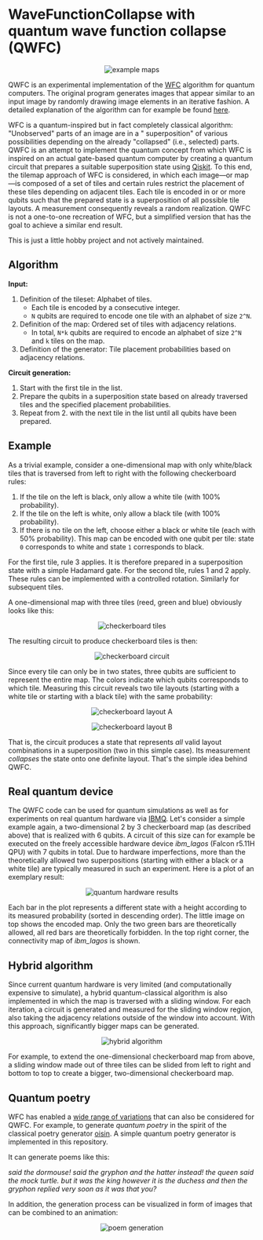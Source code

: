 # WaveFunctionCollapse with quantum wave function collapse (QWFC)

<p align="center"><img alt="example maps" src="images/examples.png"></p>

QWFC is an experimental implementation of the [WFC](https://github.com/mxgmn/WaveFunctionCollapse) algorithm for quantum
computers. The original program generates images that appear similar to an input image by randomly drawing image
elements in an iterative fashion. A detailed explanation of the algorithm can for example be
found [here](https://robertheaton.com/2018/12/17/wavefunction-collapse-algorithm).

WFC is a quantum-inspired but in fact completely classical algorithm: "Unobserved" parts of an image are in a "
superposition" of various possibilities depending on the already "collapsed" (i.e., selected) parts. QWFC is an attempt
to implement the quantum concept from which WFC is inspired on an actual gate-based quantum computer by creating a
quantum circuit that prepares a suitable superposition state using [Qiskit](https://qiskit.org/). To this end, the
tilemap approach of WFC is considered, in which each image—or map—is composed of a set of tiles and certain rules
restrict the placement of these tiles depending on adjacent tiles. Each tile is encoded in or or more qubits such that
the prepared state is a superposition of all possible tile layouts. A measurement consequently reveals a random
realization. QWFC is not a one-to-one recreation of WFC, but a simplified version that has the goal to achieve a similar
end result.

This is just a little hobby project and not actively maintained.

## Algorithm

**Input:**

1. Definition of the tileset: Alphabet of tiles.
    * Each tile is encoded by a consecutive integer.
    * `N` qubits are required to encode one tile with an alphabet of size `2^N`.
2. Definition of the map: Ordered set of tiles with adjacency relations.
    * In total, `N*k` qubits are required to encode an alphabet of size `2^N` and `k` tiles on the map.
3. Definition of the generator: Tile placement probabilities based on adjacency relations.

**Circuit generation:**

1. Start with the first tile in the list.
2. Prepare the qubits in a superposition state based on already traversed tiles and the specified placement
   probabilities.
3. Repeat from 2. with the next tile in the list until all qubits have been prepared.

## Example

As a trivial example, consider a one-dimensional map with only white/black tiles that is traversed from left to right
with the following checkerboard rules:

1. If the tile on the left is black, only allow a white tile (with 100% probability).
2. If the tile on the left is white, only allow a black tile (with 100% probability).
3. If there is no tile on the left, choose either a black or white tile (each with 50% probability).
   This map can be encoded with one qubit per tile: state `0` corresponds to white and state `1` corresponds to black.

For the first tile, rule 3 applies. It is therefore prepared in a superposition state with a simple Hadamard gate. For
the second tile, rules 1 and 2 apply. These rules can be implemented with a controlled rotation. Similarly for
subsequent tiles.

A one-dimensional map with three tiles (reed, green and blue) obviously looks like this:

<p align="center"><img alt="checkerboard tiles" src="images/checker-tiles.png"></p>

The resulting circuit to produce checkerboard tiles is then:

<p align="center"><img alt="checkerboard circuit" src="images/checker-circuit.png"></p>

Since every tile can only be in two states, three qubits are sufficient to represent the entire map. The colors indicate
which qubits corresponds to which tile. Measuring this circuit reveals two tile layouts (starting with a white tile or
starting with a black tile) with the same probability:

<p align="center"><img alt="checkerboard layout A" src="images/checker-tiles-0.png"></p>
<p align="center"><img alt="checkerboard layout B" src="images/checker-tiles-1.png"></p>

That is, the circuit produces a state that represents *all* valid layout combinations in a superposition (two in this
simple case). Its measurement *collapses* the state onto one definite layout. That's the simple idea behind QWFC.

## Real quantum device

The QWFC code can be used for quantum simulations as well as for experiments on real quantum hardware via
[IBMQ](https://www.ibm.com/quantum).
Let's consider a simple example again, a two-dimensional 2 by 3 checkerboard map (as described above) that is realized
with 6 qubits.
A circuit of this size can for example be executed on the freely accessible hardware device *ibm_lagos* (Falcon r5.11H
QPU)
with 7 qubits in total.
Due to hardware imperfections, more than the theoretically allowed two superpositions (starting with either a black or a
white tile) are typically measured in such an experiment.
Here is a plot of an exemplary result:

<p align="center"><img alt="quantum hardware results" src="images/hardware-sample.png"></p>

Each bar in the plot represents a different state with a height according to its measured probability (sorted in
descending order). The little image on top shows the encoded map. Only the two green bars are theoretically allowed, all
red bars are theoretically forbidden.
In the top right corner, the connectivity map of *ibm_lagos* is shown.

## Hybrid algorithm

Since current quantum hardware is very limited (and computationally expensive to simulate), a hybrid quantum-classical
algorithm is also implemented in which the map is traversed with a sliding window. For each iteration, a circuit is
generated and measured for the sliding window region, also taking the adjacency relations outside of the window into
account. With this approach, significantly bigger maps can be generated.

<p align="center"><img alt="hybrid algorithm" src="images/hybrid.png"></p>

For example, to extend the one-dimensional checkerboard map from above, a sliding window made out of three tiles can be
slided from left to right and bottom to top to create a bigger, two-dimensional checkerboard map.

## Quantum poetry

WFC has enabled
a [wide range of variations](https://github.com/mxgmn/WaveFunctionCollapse#notable-ports-forks-and-spinoffs) that can
also be considered for QWFC. For example, to generate _quantum poetry_ in the spirit of the classical poetry
generator [oisin](https://github.com/mewo2/oisin). A simple quantum poetry generator is implemented in this repository.

It can generate poems like this:

_said the dormouse! said the gryphon and the hatter instead! the queen said the mock turtle. but it was the king however
it is the duchess and then the gryphon replied very soon as it was that you?_

In addition, the generation process can be visualized in form of images that can be combined to an animation:

<p align="center"><img alt="poem generation" src="images/poem.gif"></p>
